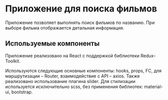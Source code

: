 # Приложение для поиска фильмов

Приложение позволяет выполнять поиск фильмов по названию.
При выборе фильма отображается детальная информация. 

## Используемые компоненты

Приложение реализовано на React с поддержкой библиотеки Redux-Toolkit. 

Используются следующие основные компоненты: hooks, props, FC, для маршрутизации – Router, взаимодействие с API – axios.
Также реализовано использование плагинa slider.
Для стилизации используется исключительно scss, без применения библиотек: material-ui, bootstrap.
